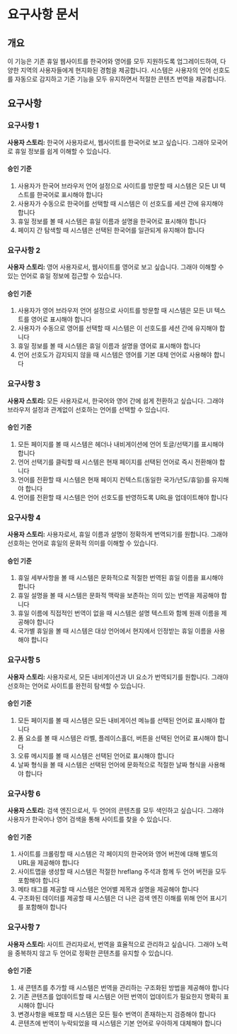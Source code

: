 # 요구사항 문서

## 개요

이 기능은 기존 휴일 웹사이트를 한국어와 영어를 모두 지원하도록 업그레이드하여, 다양한 지역의 사용자들에게 현지화된 경험을 제공합니다. 시스템은 사용자의 언어 선호도를 자동으로 감지하고 기존 기능을 모두 유지하면서 적절한 콘텐츠 번역을 제공합니다.

## 요구사항

### 요구사항 1

**사용자 스토리:** 한국어 사용자로서, 웹사이트를 한국어로 보고 싶습니다. 그래야 모국어로 휴일 정보를 쉽게 이해할 수 있습니다.

#### 승인 기준

1. 사용자가 한국어 브라우저 언어 설정으로 사이트를 방문할 때 시스템은 모든 UI 텍스트를 한국어로 표시해야 합니다
2. 사용자가 수동으로 한국어를 선택할 때 시스템은 이 선호도를 세션 간에 유지해야 합니다
3. 휴일 정보를 볼 때 시스템은 휴일 이름과 설명을 한국어로 표시해야 합니다
4. 페이지 간 탐색할 때 시스템은 선택된 한국어를 일관되게 유지해야 합니다

### 요구사항 2

**사용자 스토리:** 영어 사용자로서, 웹사이트를 영어로 보고 싶습니다. 그래야 이해할 수 있는 언어로 휴일 정보에 접근할 수 있습니다.

#### 승인 기준

1. 사용자가 영어 브라우저 언어 설정으로 사이트를 방문할 때 시스템은 모든 UI 텍스트를 영어로 표시해야 합니다
2. 사용자가 수동으로 영어를 선택할 때 시스템은 이 선호도를 세션 간에 유지해야 합니다
3. 휴일 정보를 볼 때 시스템은 휴일 이름과 설명을 영어로 표시해야 합니다
4. 언어 선호도가 감지되지 않을 때 시스템은 영어를 기본 대체 언어로 사용해야 합니다

### 요구사항 3

**사용자 스토리:** 모든 사용자로서, 한국어와 영어 간에 쉽게 전환하고 싶습니다. 그래야 브라우저 설정과 관계없이 선호하는 언어를 선택할 수 있습니다.

#### 승인 기준

1. 모든 페이지를 볼 때 시스템은 헤더나 내비게이션에 언어 토글/선택기를 표시해야 합니다
2. 언어 선택기를 클릭할 때 시스템은 현재 페이지를 선택된 언어로 즉시 전환해야 합니다
3. 언어를 전환할 때 시스템은 현재 페이지 컨텍스트(동일한 국가/년도/휴일)를 유지해야 합니다
4. 언어를 전환할 때 시스템은 언어 선호도를 반영하도록 URL을 업데이트해야 합니다

### 요구사항 4

**사용자 스토리:** 사용자로서, 휴일 이름과 설명이 정확하게 번역되기를 원합니다. 그래야 선호하는 언어로 휴일의 문화적 의미를 이해할 수 있습니다.

#### 승인 기준

1. 휴일 세부사항을 볼 때 시스템은 문화적으로 적절한 번역된 휴일 이름을 표시해야 합니다
2. 휴일 설명을 볼 때 시스템은 문화적 맥락을 보존하는 의미 있는 번역을 제공해야 합니다
3. 휴일 이름에 직접적인 번역이 없을 때 시스템은 설명 텍스트와 함께 원래 이름을 제공해야 합니다
4. 국가별 휴일을 볼 때 시스템은 대상 언어에서 현지에서 인정받는 휴일 이름을 사용해야 합니다

### 요구사항 5

**사용자 스토리:** 사용자로서, 모든 내비게이션과 UI 요소가 번역되기를 원합니다. 그래야 선호하는 언어로 사이트를 완전히 탐색할 수 있습니다.

#### 승인 기준

1. 모든 페이지를 볼 때 시스템은 모든 내비게이션 메뉴를 선택된 언어로 표시해야 합니다
2. 폼 요소를 볼 때 시스템은 라벨, 플레이스홀더, 버튼을 선택된 언어로 표시해야 합니다
3. 오류 메시지를 볼 때 시스템은 선택된 언어로 표시해야 합니다
4. 날짜 형식을 볼 때 시스템은 선택된 언어에 문화적으로 적절한 날짜 형식을 사용해야 합니다

### 요구사항 6

**사용자 스토리:** 검색 엔진으로서, 두 언어의 콘텐츠를 모두 색인하고 싶습니다. 그래야 사용자가 한국어나 영어 검색을 통해 사이트를 찾을 수 있습니다.

#### 승인 기준

1. 사이트를 크롤링할 때 시스템은 각 페이지의 한국어와 영어 버전에 대해 별도의 URL을 제공해야 합니다
2. 사이트맵을 생성할 때 시스템은 적절한 hreflang 주석과 함께 두 언어 버전을 모두 포함해야 합니다
3. 메타 태그를 제공할 때 시스템은 언어별 제목과 설명을 제공해야 합니다
4. 구조화된 데이터를 제공할 때 시스템은 더 나은 검색 엔진 이해를 위해 언어 표시기를 포함해야 합니다

### 요구사항 7

**사용자 스토리:** 사이트 관리자로서, 번역을 효율적으로 관리하고 싶습니다. 그래야 노력을 중복하지 않고 두 언어로 정확한 콘텐츠를 유지할 수 있습니다.

#### 승인 기준

1. 새 콘텐츠를 추가할 때 시스템은 번역을 관리하는 구조화된 방법을 제공해야 합니다
2. 기존 콘텐츠를 업데이트할 때 시스템은 어떤 번역이 업데이트가 필요한지 명확히 표시해야 합니다
3. 변경사항을 배포할 때 시스템은 모든 필수 번역이 존재하는지 검증해야 합니다
4. 콘텐츠에 번역이 누락되었을 때 시스템은 기본 언어로 우아하게 대체해야 합니다